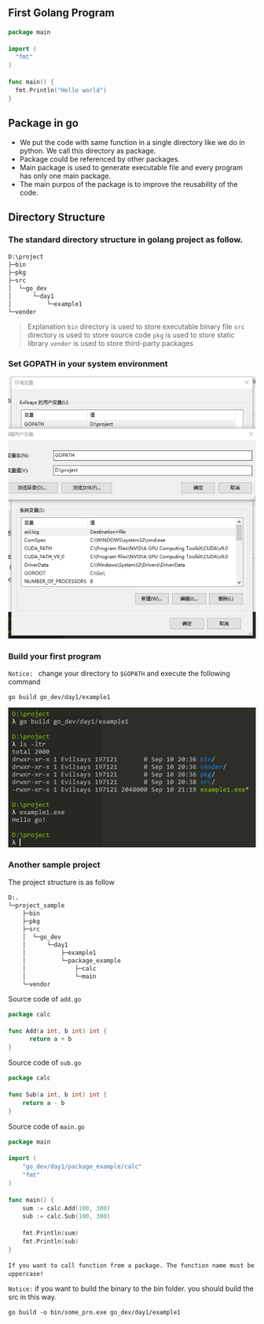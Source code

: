 ## First Golang Program

```go
package main

import (
  "fmt"
)

func main() {
  fmt.Println("Hello world")
}
```

## Package in go

- We put the code with same function in a single directory like we do in python. We call this directory as package.  
- Package could be referenced by other packages.
- Main package is used to generate executable file and every program has only one main package.
- The main purpos of the package is to improve the reusability of the code.

## Directory Structure
### The standard directory structure in golang project as follow.
```
D:\project
├─bin
├─pkg
├─src
│  └─go_dev
│      └─day1
│          └─example1
└─vender
```
> Explanation
> `bin` directory is used to store executable binary file
> `src` directory is used to store source code
> `pkg` is used to  store static library
> `vender` is used to store third-party packages


### Set GOPATH in your system environment
![](https://raw.githubusercontent.com/3lackrush/easy-golang/master/Assets/02_Packages_assets/GoPATH.png)

### Build your first program
`Notice: ` change your directory to `$GOPATH` and execute the following command
```
go build go_dev/day1/example1 
```

![](https://raw.githubusercontent.com/3lackrush/easy-golang/master/Assets/02_Packages_assets/build.png)

### Another sample project
The project structure is as follow
```
D:.                               
└─project_sample                  
    ├─bin                         
    ├─pkg                         
    ├─src                         
    │  └─go_dev                   
    │      └─day1                 
    │          ├─example1         
    │          └─package_example  
    │              ├─calc         
    │              └─main         
    └─vendor                      
```
Source code of `add.go`
```go
package calc

func Add(a int, b int) int {
      return a + b
}
```

Source code of `sub.go`
```go
package calc

func Sub(a int, b int) int {
    return a - b
}

```
Source code of `main.go`
```go
package main

import (
    "go_dev/day1/package_example/calc"
    "fmt"
)

func main() {
	sum := calc.Add(100, 300)
	sub := calc.Sub(100, 300)

	fmt.Println(sum)
	fmt.Println(sub)
}

```
`If you want to call function from a package. The function name must be uppercase!`

`Notice:` if you want to build the binary to the bin folder. you should build the src in this way.
```
go build -o bin/some_pro.exe go_dev/day1/example1
```
